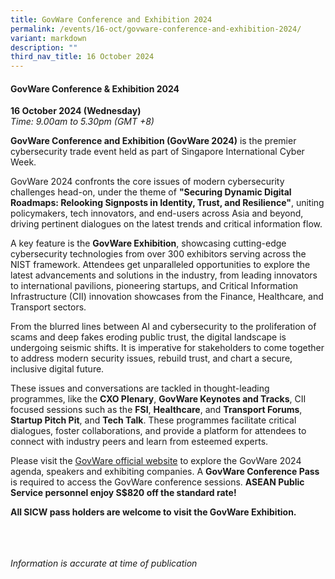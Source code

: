```yaml
---
title: GovWare Conference and Exhibition 2024
permalink: /events/16-oct/govware-conference-and-exhibition-2024/
variant: markdown
description: ""
third_nav_title: 16 October 2024
---
```

#### **GovWare Conference &amp; Exhibition 2024**

**16 October 2024 (Wednesday)**  
*Time: 9.00am to 5.30pm (GMT +8)*

**GovWare Conference and Exhibition (GovWare 2024)** is the premier cybersecurity trade event held as part of Singapore International Cyber Week.&nbsp;

GovWare 2024 confronts the core issues of modern cybersecurity challenges head-on, under the theme of **"Securing Dynamic Digital Roadmaps: Relooking Signposts in Identity, Trust, and Resilience"**, uniting policymakers, tech innovators, and end-users across Asia and beyond, driving pertinent dialogues on the latest trends and critical information flow.&nbsp;

A key feature is the **GovWare Exhibition**, showcasing cutting-edge cybersecurity technologies from over 300 exhibitors serving across the NIST framework. Attendees get unparalleled opportunities to explore the latest advancements and solutions in the industry, from leading innovators to international pavilions, pioneering startups, and Critical Information Infrastructure (CII) innovation showcases from the Finance, Healthcare, and Transport sectors.&nbsp;

From the blurred lines between AI and cybersecurity to the proliferation of scams and deep fakes eroding public trust, the digital landscape is undergoing seismic shifts. It is imperative for stakeholders to come together to address modern security issues, rebuild trust, and chart a secure, inclusive digital future.&nbsp;

These issues and conversations are tackled in thought\-leading programmes, like the **CXO Plenary**, **GovWare Keynotes and Tracks**, CII focused sessions such as the **FSI**, **Healthcare**, and **Transport Forums**, **Startup Pitch Pit**, and **Tech Talk**. These programmes facilitate critical dialogues, foster collaborations, and provide a platform for attendees to connect with industry peers and learn from esteemed experts.&nbsp;&nbsp;

Please visit the <a href="https://www.govware.sg/govware/2024/event-info?utm_source=website&amp;utm_medium=sicw-2024" target="blank">GovWare official website</a> to explore the GovWare 2024 agenda, speakers and exhibiting companies. A **GovWare Conference Pass** is required to access the GovWare conference sessions. **ASEAN Public Service personnel enjoy S$820 off the standard rate!&nbsp;**&nbsp;

**All SICW pass holders are welcome to visit the GovWare Exhibition.**

<br><br><br>
*Information is accurate at time of publication*